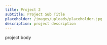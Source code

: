 ```yaml
---
title: Project 2
subtitle: Project Sub Title
placeholder: /images/uploads/placeholder.jpg
description: project description
---
```

project body
